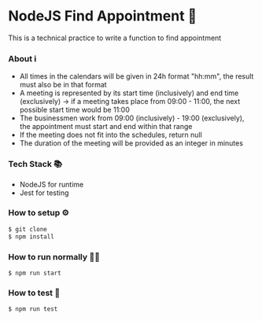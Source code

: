 # NodeJS Find Appointment 🍏
This is a technical practice to write a function to find appointment

### About ℹ️

 - All times in the calendars will be given in 24h format "hh:mm", the result must also be in that format
 - A meeting is represented by its start time (inclusively) and end time (exclusively) -> if a meeting takes
place from 09:00 - 11:00, the next possible start time would be 11:00
 - The businessmen work from 09:00 (inclusively) - 19:00 (exclusively), the appointment must start and end within that range
 - If the meeting does not fit into the schedules, return null
 - The duration of the meeting will be provided as an integer in minutes

### Tech Stack 📚

 - NodeJS for runtime
 - Jest for testing

### How to setup ⚙️

```sh
$ git clone
$ npm install
```

### How to run normally 🏃‍♂️

``
    $ npm run start
``

### How to test 🧪

``
    $ npm run test
``
